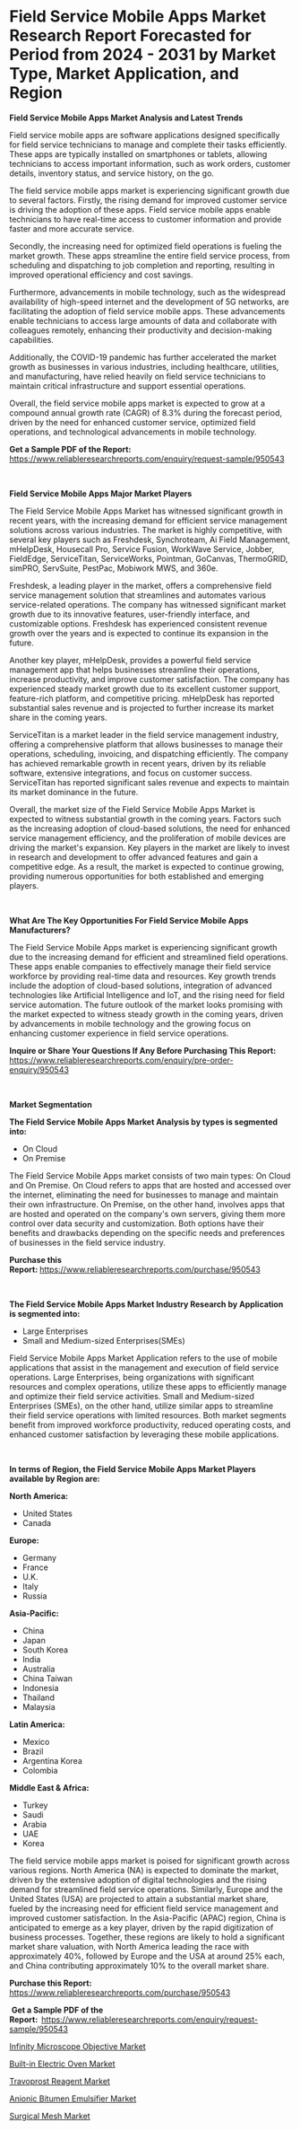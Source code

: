 <p><h1>Field Service Mobile Apps Market Research Report Forecasted for Period from 2024 -  2031 by Market Type, Market Application, and Region</h1></p><p><strong>Field Service Mobile Apps Market Analysis and Latest Trends</strong></p>
<p><p>Field service mobile apps are software applications designed specifically for field service technicians to manage and complete their tasks efficiently. These apps are typically installed on smartphones or tablets, allowing technicians to access important information, such as work orders, customer details, inventory status, and service history, on the go.</p><p>The field service mobile apps market is experiencing significant growth due to several factors. Firstly, the rising demand for improved customer service is driving the adoption of these apps. Field service mobile apps enable technicians to have real-time access to customer information and provide faster and more accurate service.</p><p>Secondly, the increasing need for optimized field operations is fueling the market growth. These apps streamline the entire field service process, from scheduling and dispatching to job completion and reporting, resulting in improved operational efficiency and cost savings.</p><p>Furthermore, advancements in mobile technology, such as the widespread availability of high-speed internet and the development of 5G networks, are facilitating the adoption of field service mobile apps. These advancements enable technicians to access large amounts of data and collaborate with colleagues remotely, enhancing their productivity and decision-making capabilities.</p><p>Additionally, the COVID-19 pandemic has further accelerated the market growth as businesses in various industries, including healthcare, utilities, and manufacturing, have relied heavily on field service technicians to maintain critical infrastructure and support essential operations.</p><p>Overall, the field service mobile apps market is expected to grow at a compound annual growth rate (CAGR) of 8.3% during the forecast period, driven by the need for enhanced customer service, optimized field operations, and technological advancements in mobile technology.</p></p>
<p><strong>Get a Sample PDF of the Report:&nbsp;</strong> <a href="https://www.reliableresearchreports.com/enquiry/request-sample/950543">https://www.reliableresearchreports.com/enquiry/request-sample/950543</a></p>
<p>&nbsp;</p>
<p><strong>Field Service Mobile Apps Major Market Players</strong></p>
<p><p>The Field Service Mobile Apps Market has witnessed significant growth in recent years, with the increasing demand for efficient service management solutions across various industries. The market is highly competitive, with several key players such as Freshdesk, Synchroteam, Ai Field Management, mHelpDesk, Housecall Pro, Service Fusion, WorkWave Service, Jobber, FieldEdge, ServiceTitan, ServiceWorks, Pointman, GoCanvas, ThermoGRID, simPRO, ServSuite, PestPac, Mobiwork MWS, and 360e.</p><p>Freshdesk, a leading player in the market, offers a comprehensive field service management solution that streamlines and automates various service-related operations. The company has witnessed significant market growth due to its innovative features, user-friendly interface, and customizable options. Freshdesk has experienced consistent revenue growth over the years and is expected to continue its expansion in the future.</p><p>Another key player, mHelpDesk, provides a powerful field service management app that helps businesses streamline their operations, increase productivity, and improve customer satisfaction. The company has experienced steady market growth due to its excellent customer support, feature-rich platform, and competitive pricing. mHelpDesk has reported substantial sales revenue and is projected to further increase its market share in the coming years.</p><p>ServiceTitan is a market leader in the field service management industry, offering a comprehensive platform that allows businesses to manage their operations, scheduling, invoicing, and dispatching efficiently. The company has achieved remarkable growth in recent years, driven by its reliable software, extensive integrations, and focus on customer success. ServiceTitan has reported significant sales revenue and expects to maintain its market dominance in the future.</p><p>Overall, the market size of the Field Service Mobile Apps Market is expected to witness substantial growth in the coming years. Factors such as the increasing adoption of cloud-based solutions, the need for enhanced service management efficiency, and the proliferation of mobile devices are driving the market's expansion. Key players in the market are likely to invest in research and development to offer advanced features and gain a competitive edge. As a result, the market is expected to continue growing, providing numerous opportunities for both established and emerging players.</p></p>
<p>&nbsp;</p>
<p><strong>What Are The Key Opportunities For Field Service Mobile Apps Manufacturers?</strong></p>
<p><p>The Field Service Mobile Apps market is experiencing significant growth due to the increasing demand for efficient and streamlined field operations. These apps enable companies to effectively manage their field service workforce by providing real-time data and resources. Key growth trends include the adoption of cloud-based solutions, integration of advanced technologies like Artificial Intelligence and IoT, and the rising need for field service automation. The future outlook of the market looks promising with the market expected to witness steady growth in the coming years, driven by advancements in mobile technology and the growing focus on enhancing customer experience in field service operations.</p></p>
<p><strong>Inquire or Share Your Questions If Any Before Purchasing This Report:</strong> <a href="https://www.reliableresearchreports.com/enquiry/pre-order-enquiry/950543">https://www.reliableresearchreports.com/enquiry/pre-order-enquiry/950543</a></p>
<p>&nbsp;</p>
<p><strong>Market Segmentation</strong></p>
<p><strong>The Field Service Mobile Apps Market Analysis by types is segmented into:</strong></p>
<p><ul><li>On Cloud</li><li>On Premise</li></ul></p>
<p><p>The Field Service Mobile Apps market consists of two main types: On Cloud and On Premise. On Cloud refers to apps that are hosted and accessed over the internet, eliminating the need for businesses to manage and maintain their own infrastructure. On Premise, on the other hand, involves apps that are hosted and operated on the company's own servers, giving them more control over data security and customization. Both options have their benefits and drawbacks depending on the specific needs and preferences of businesses in the field service industry.</p></p>
<p><strong>Purchase this Report:&nbsp;</strong><a href="https://www.reliableresearchreports.com/purchase/950543">https://www.reliableresearchreports.com/purchase/950543</a></p>
<p>&nbsp;</p>
<p><strong>The Field Service Mobile Apps Market Industry Research by Application is segmented into:</strong></p>
<p><ul><li>Large Enterprises</li><li>Small and Medium-sized Enterprises(SMEs)</li></ul></p>
<p><p>Field Service Mobile Apps Market Application refers to the use of mobile applications that assist in the management and execution of field service operations. Large Enterprises, being organizations with significant resources and complex operations, utilize these apps to efficiently manage and optimize their field service activities. Small and Medium-sized Enterprises (SMEs), on the other hand, utilize similar apps to streamline their field service operations with limited resources. Both market segments benefit from improved workforce productivity, reduced operating costs, and enhanced customer satisfaction by leveraging these mobile applications.</p></p>
<p>&nbsp;</p>
<p><strong>In terms of Region, the Field Service Mobile Apps Market Players available by Region are:</strong></p>
<p>
    <p> <strong> North America: </strong>
        <ul>
            <li>United States</li>
            <li>Canada</li>
        </ul>
        </p> 
    <p> <strong> Europe: </strong>
        <ul>
            <li>Germany</li>
            <li>France</li>
            <li>U.K.</li>
            <li>Italy</li>
            <li>Russia</li>
        </ul>
        </p> 
    <p> <strong> Asia-Pacific: </strong>
        <ul>
            <li>China</li>
            <li>Japan</li>
            <li>South Korea</li>
            <li>India</li>
            <li>Australia</li>
            <li>China Taiwan</li>
            <li>Indonesia</li>
            <li>Thailand</li>
            <li>Malaysia</li>
        </ul>
        </p> 
    <p> <strong> Latin America: </strong>
        <ul>
            <li>Mexico</li>
            <li>Brazil</li>
            <li>Argentina Korea</li>
            <li>Colombia</li>
        </ul>
        </p> 
    <p> <strong> Middle East & Africa: </strong>
        <ul>
            <li>Turkey</li>
            <li>Saudi</li>
            <li>Arabia</li>
            <li>UAE</li>
            <li>Korea</li>
        </ul>
    </p>
    </p>
<p><p>The field service mobile apps market is poised for significant growth across various regions. North America (NA) is expected to dominate the market, driven by the extensive adoption of digital technologies and the rising demand for streamlined field service operations. Similarly, Europe and the United States (USA) are projected to attain a substantial market share, fueled by the increasing need for efficient field service management and improved customer satisfaction. In the Asia-Pacific (APAC) region, China is anticipated to emerge as a key player, driven by the rapid digitization of business processes. Together, these regions are likely to hold a significant market share valuation, with North America leading the race with approximately 40%, followed by Europe and the USA at around 25% each, and China contributing approximately 10% to the overall market share.</p></p>
<p><strong>Purchase this Report: </strong><a href="https://www.reliableresearchreports.com/purchase/950543">https://www.reliableresearchreports.com/purchase/950543</a></p>
<p>&nbsp;<strong>Get a Sample PDF of the Report:&nbsp;&nbsp;</strong><a href="https://www.reliableresearchreports.com/enquiry/request-sample/950543">https://www.reliableresearchreports.com/enquiry/request-sample/950543</a></p>
<p><strong></strong></p>
<p><p><a href="https://github.com/nicoletavirag/Market-Research-Report-List-1/blob/main/infinity-microscope-objective-market.md">Infinity Microscope Objective Market</a></p><p><a href="https://www.linkedin.com/pulse/built-in-electric-oven-market-size-growing-forecasted-fbfse?trackingId=DxiOI14ESGOHq3KpEzH0OQ%3D%3D">Built-in Electric Oven Market</a></p><p><a href="https://www.linkedin.com/pulse/travoprost-reagent-market-research-report-forecasted-period-bb2ke?trackingId=Td6KVaNiS5GUuOKPBFMmDQ%3D%3D">Travoprost Reagent Market</a></p><p><a href="https://issuu.com/reportprime-2/docs/anionic-bitumen-emulsifier-market-size-2030.pptx">Anionic Bitumen Emulsifier Market</a></p><p><a href="https://github.com/zeberleansnyderallisonwjfli/Market-Research-Report-List-1/blob/main/surgical-mesh-market.md">Surgical Mesh Market</a></p></p>